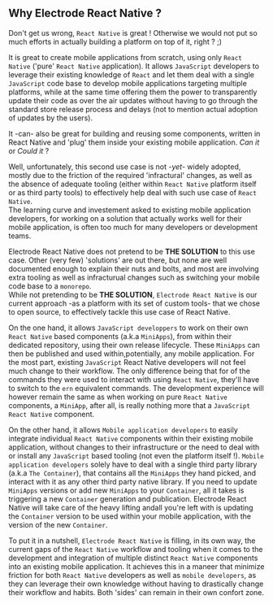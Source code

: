## Why Electrode React Native ?

Don't get us wrong, `React Native` is great ! Otherwise we would not put so much efforts in actually building a platform on top of it, right ? ;)

It is great to create mobile applications from scratch, using only `React Native` ('pure' `React Native` application). It allows `JavaScript` developers to leverage their existing knowledge of `React` and let them deal with a single `JavaScript` code base to develop mobile applications targeting multiple platforms, while at the same time offering them the power to transparently update their code as over the air updates without having to go through the standard store release process and delays (not to mention actual adoption of updates by the users).

It -can- also be great for building and reusing some components, written in React Native and 'plug' them inside your existing mobile application. *Can it* or *Could it* ?  
 
 Well, unfortunately, this second use case is not *-yet-* widely adopted, mostly due to the friction of the required 'infractural' changes, as well as the  absence of adequate tooling (either within `React Native` platform itself or as third party tools) to effectively help deal with such use case of `React Native`.   
 The learning curve and investement asked to existing mobile application developers, for working on a solution that actually works well for their mobile application, is often too much for many developers or development teams.

 Electrode React Native does not pretend to be **THE SOLUTION** to this use case. Other (very few) 'solutions' are out there, but none are well documented enough to explain their nuts and bolts, and most are involving extra tooling as well as infracturual changes such as switching your mobile code base to a `monorepo`.  
 While not pretending to be **THE SOLUTION**, `Electrode React Native` is our current approach -as a platform with its set of custom tools- that we chose to open source, to effectively tackle this use case of React Native.

 On the one hand, it allows `JavaScript developpers` to work on their own `React Native` based components (a.k.a `MiniApps`), from within their dedicated repository, using their own release lifecycle. These `MiniApps` can then be published and used within,potentially, any mobile application. For the most part, existing `JavaScript` React Native developers will not feel much change to their workflow. The only difference being that for of the commands they were used to interact with using `React Native`, they'll have to switch to the `ern` equivalent commands. The development experience will however remain the same as when working on pure `React Native` components, a `MiniApp`, after all, is really nothing more that a `JavaScript` `React Native` component.

On the other hand, it allows `Mobile application developers` to easily integrate individual `React Native` components within their existing mobile application, without changes to their infrastructure or the need to deal with or install any `JavaScript` based tooling (not even the platform itself !). `Mobile application developers` solely have to deal with a single third party library (a.k.a `The Container`), that contains all the `MiniApps` they hand picked, and interact with it as any other third party native library. If you need to update `MiniApps` versions or add new `MiniApps` to your `Container`, all it takes is triggering a new `Container` generation and publication. Electrode React Native will take care of the heavy lifting andall you're left with is updating the `Container` version to be used within your mobile application, with the version of the new `Container`.

To put it in a nutshell, `Electrode React Native` is filling, in its own way, the current gaps of the `React Native` workflow and tooling when it comes to the development and integration of multiple distinct `React Native` components into an existing mobile application. It achieves this in a maneer that minimize friction for both `React Native` developers as well as `mobile developers`, as they can leverage their own knowledge without having to drastically change their workflow and habits. Both 'sides' can remain in their own confort zone.
